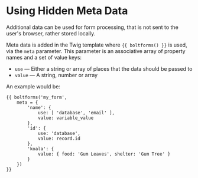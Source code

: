Using Hidden Meta Data
======================

Additional data can be used for form processing, that is not sent to the user's
browser, rather stored locally.

Meta data is added in the Twig template where `{{ boltforms() }}` is used, via
the `meta` parameter. This parameter is an associative array of property names
and a set of value keys:
  * `use` — Either a string or array of places that the data should be passed to
  * `value` — A string, number or array

An example would be:

```twig
{{ boltforms('my_form', 
    meta = {
        'name': {
            use: [ 'database', 'email' ],
            value: variable_value
        },
        'id': {
            use: 'database',
            value: record.id
        },
        'koala': {
            value: { food: 'Gum Leaves', shelter: 'Gum Tree' }
        }
    }) 
}}
```
